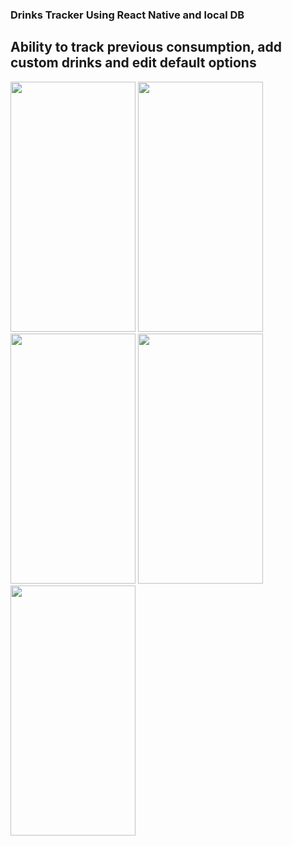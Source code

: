 ### Drinks Tracker Using React Native and local DB
## Ability to track previous consumption, add custom drinks and edit default options
<img src="https://github.com/Alexandervanderleek/drinks-tracker/assets/76222613/2ac537ea-69af-4418-8874-68aba0094354" width="200" height="400">
<img src="https://github.com/Alexandervanderleek/drinks-tracker/assets/76222613/3022c370-081f-40d2-abf4-9d6409c44e31" width="200" height="400">
<img src="https://github.com/Alexandervanderleek/drinks-tracker/assets/76222613/5b0afe45-61eb-4b75-ac1b-6da2707a6011" width="200" height="400">
<img src="https://github.com/Alexandervanderleek/drinks-tracker/assets/76222613/9027ad60-518c-4daa-81af-7df2f5a82c71" width="200" height="400">
<img src="https://github.com/Alexandervanderleek/drinks-tracker/assets/76222613/a1b39b86-be1c-4e73-a420-c95cd5008a3e" width="200" height="400">

